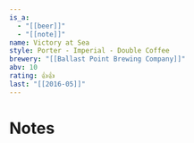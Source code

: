 ```yaml
---
is_a:
  - "[[beer]]"
  - "[[note]]"
name: Victory at Sea
style: Porter - Imperial - Double Coffee
brewery: "[[Ballast Point Brewing Company]]"
abv: 10
rating: 👍👍
last: "[[2016-05]]"
---
```

# Notes

